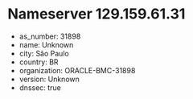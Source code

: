 # Nameserver 129.159.61.31

* as_number: 31898
* name: Unknown
* city: São Paulo
* country: BR
* organization: ORACLE-BMC-31898
* version: Unknown
* dnssec: true
